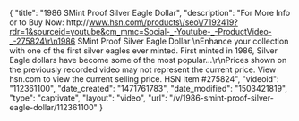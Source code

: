 {
    "title": "1986 SMint Proof Silver Eagle Dollar",
    "description": "For More Info or to Buy Now: http:\/\/www.hsn.com\/products\/seo\/7192419?rdr=1&sourceid=youtube&cm_mmc=Social-_-Youtube-_-ProductVideo-_-275824\r\n1986 SMint Proof Silver Eagle Dollar \nEnhance your collection with one of the first silver eagles ever minted. First minted in 1986, Silver Eagle dollars have become some of the most popular...\r\nPrices shown on the previously recorded video may not represent the current price.  View hsn.com to view the current selling price. HSN Item #275824",
    "videoid": "112361100",
    "date_created": "1471761783",
    "date_modified": "1503421819",
    "type": "captivate",
    "layout": "video",
    "url": "\/v\/1986-smint-proof-silver-eagle-dollar\/112361100"
}